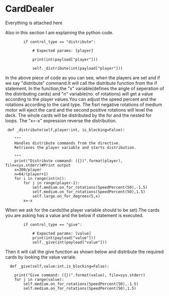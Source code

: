 # CardDealer
Everything is attached here

Also in this section I am explaining the python code.



            if control_type == "distribute":
            
                # Expected params: [player]
                
                print(int(payload["player"]))
                
                self._distribute(int(payload["player"]))
                
                
In the above piece of code as you can see, when the players are set and if we say "distribute" command.It will call the distribute function from the if statement. In the function,the "x" variable(defines the angle of seperation of the distributing cards) and "n" variable(no. of rotations) will get a value according to the player values.You can adjust the speed percent and the rotations according to the card type. The fisrt negative rotations of medium motor will eject the card and the second positive rotations will level the deck. The whole cards will be distributed by the for and the nested for loops.
The "x=-x" expression reverse the distribution.


     def _distribute(self,player:int, is_blocking=False):

        """
        Handles distribute commands from the directive.
        Retrieves the player variable and starts distribution.
        
        """
        print("Distribute command: ({})".format(player), file=sys.stderr)#Print output
        x=300/player
        n=64/(player+1)
        for i in range(int(n)):
            for j in range(player-1):
                self.medium.on_for_rotations(SpeedPercent(50),-1.5)
                self.medium.on_for_rotations(SpeedPercent(50),1.5)
                self.large.on_for_degrees(5,x)
            x=-x
            
When we ask for the cards(the player variable should to be set).The cards you are asking has a value and the below if statement is executed.




            if control_type == "give":

                # Expected params: [value]
                print(int(payload["value"]))
                self._give(int(payload["value"]))
                
  Then it will call the give function as shown below and distribute the required cards by looking the value variale.
  
      def _give(self,value:int,is_blocking=False):
  
        print("Give command: ({})".format(value), file=sys.stderr)
        for j in range(value):
            self.medium.on_for_rotations(SpeedPercent(50),-1.5)
            self.medium.on_for_rotations(SpeedPercent(50),1.5)
            

            
